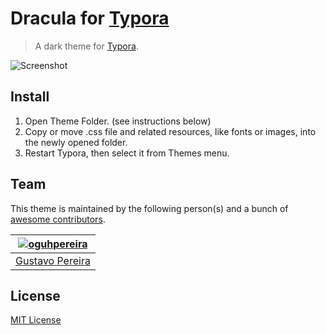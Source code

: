 # Dracula for [Typora](https://typora.io/)

> A dark theme for [Typora](https://typora.io/).

![Screenshot](https://raw.githubusercontent.com/oguhpereira/Dracula-Typora/master/Typora.PNG)

## Install

1. Open Theme Folder. (see instructions below)
2. Copy or move .css file and related resources, like fonts or images, into the newly opened folder.
3. Restart Typora, then select it from Themes menu.

## Team

This theme is maintained by the following person(s) and a bunch of [awesome contributors](https://github.com/dracula/template/graphs/contributors).



[![oguhpereira](https://avatars3.githubusercontent.com/u/24482087?s=70&v=3)](https://github.com/oguhpereira) |
--- |
[Gustavo Pereira](https://github.com/oguhpereira) |


## License

[MIT License](./LICENSE)
